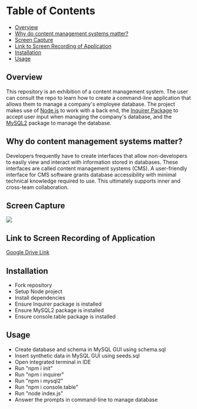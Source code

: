 # Table of Contents

  - [Overview](#overview)
  - [Why do content management systems matter?](#why-do-content-management-systems-matter?)
  - [Screen Capture](#screen-capture)
  - [Link to Screen Recording of Application](#link-to-screen-recording-of-application)
  - [Installation](#installation)
  - [Usage](#usage)
  
## Overview
 This repository is an exhibition of a content management system. The user can consult the repo to learn how to create a command-line application that allows them to manage a company's employee database. The project makes use of <a href="https://nodejs.org/en/" target="_blank">Node.js</a> to work with a back end, the <a href="https://www.npmjs.com/package/inquirer" target="_blank">Inquirer Package</a> to accept user input when managing the company's database, and the <a href="https://www.npmjs.com/package/mysql2" target="_blank">MySQL2</a> package to manage the database.



## Why do content management systems matter?
 Developers frequently have to create interfaces that allow non-developers to easily view and interact with information stored in databases. These interfaces are called content management systems (CMS). A user-friendly interface for CMS software grants database accessibility with minimal technical knowledge required to use. This ultimately supports inner and cross-team collaboration. 

## Screen Capture
![](https://user-images.githubusercontent.com/81927296/198411571-075b82b8-5a3e-4a98-8090-42bffc57ab34.gif)

## Link to Screen Recording of Application
[Google Drive Link](https://drive.google.com/file/d/16BWaFbxvG3rtWCjoJ71BIrx94EK8QcVV/view?usp=sharing)

## Installation

  - Fork repository
  - Setup Node project
  - Install dependencies
  - Ensure Inquirer package is installed
  - Ensure MySQL2 package is installed
  - Ensure console.table package is installed
  
## Usage

  - Create database and schema in MySQL GUI using schema.sql 
  - Insert synthetic data in MySQL GUI using seeds.sql
  - Open integrated terminal in IDE
  - Run "npm i init"
  - Run "npm i inquirer"
  - Run "npm i mysql2"
  - Run "npm i console.table"
  - Run "node index.js"
  - Answer the prompts in command-line to manage database